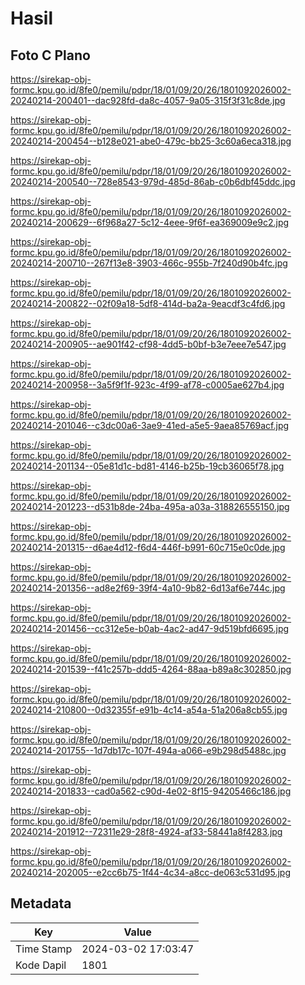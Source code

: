 # Hasil

## Foto C Plano

https://sirekap-obj-formc.kpu.go.id/8fe0/pemilu/pdpr/18/01/09/20/26/1801092026002-20240214-200401--dac928fd-da8c-4057-9a05-315f3f31c8de.jpg

https://sirekap-obj-formc.kpu.go.id/8fe0/pemilu/pdpr/18/01/09/20/26/1801092026002-20240214-200454--b128e021-abe0-479c-bb25-3c60a6eca318.jpg

https://sirekap-obj-formc.kpu.go.id/8fe0/pemilu/pdpr/18/01/09/20/26/1801092026002-20240214-200540--728e8543-979d-485d-86ab-c0b6dbf45ddc.jpg

https://sirekap-obj-formc.kpu.go.id/8fe0/pemilu/pdpr/18/01/09/20/26/1801092026002-20240214-200629--6f968a27-5c12-4eee-9f6f-ea369009e9c2.jpg

https://sirekap-obj-formc.kpu.go.id/8fe0/pemilu/pdpr/18/01/09/20/26/1801092026002-20240214-200710--267f13e8-3903-466c-955b-7f240d90b4fc.jpg

https://sirekap-obj-formc.kpu.go.id/8fe0/pemilu/pdpr/18/01/09/20/26/1801092026002-20240214-200822--02f09a18-5df8-414d-ba2a-9eacdf3c4fd6.jpg

https://sirekap-obj-formc.kpu.go.id/8fe0/pemilu/pdpr/18/01/09/20/26/1801092026002-20240214-200905--ae901f42-cf98-4dd5-b0bf-b3e7eee7e547.jpg

https://sirekap-obj-formc.kpu.go.id/8fe0/pemilu/pdpr/18/01/09/20/26/1801092026002-20240214-200958--3a5f9f1f-923c-4f99-af78-c0005ae627b4.jpg

https://sirekap-obj-formc.kpu.go.id/8fe0/pemilu/pdpr/18/01/09/20/26/1801092026002-20240214-201046--c3dc00a6-3ae9-41ed-a5e5-9aea85769acf.jpg

https://sirekap-obj-formc.kpu.go.id/8fe0/pemilu/pdpr/18/01/09/20/26/1801092026002-20240214-201134--05e81d1c-bd81-4146-b25b-19cb36065f78.jpg

https://sirekap-obj-formc.kpu.go.id/8fe0/pemilu/pdpr/18/01/09/20/26/1801092026002-20240214-201223--d531b8de-24ba-495a-a03a-318826555150.jpg

https://sirekap-obj-formc.kpu.go.id/8fe0/pemilu/pdpr/18/01/09/20/26/1801092026002-20240214-201315--d6ae4d12-f6d4-446f-b991-60c715e0c0de.jpg

https://sirekap-obj-formc.kpu.go.id/8fe0/pemilu/pdpr/18/01/09/20/26/1801092026002-20240214-201356--ad8e2f69-39f4-4a10-9b82-6d13af6e744c.jpg

https://sirekap-obj-formc.kpu.go.id/8fe0/pemilu/pdpr/18/01/09/20/26/1801092026002-20240214-201456--cc312e5e-b0ab-4ac2-ad47-9d519bfd6695.jpg

https://sirekap-obj-formc.kpu.go.id/8fe0/pemilu/pdpr/18/01/09/20/26/1801092026002-20240214-201539--f41c257b-ddd5-4264-88aa-b89a8c302850.jpg

https://sirekap-obj-formc.kpu.go.id/8fe0/pemilu/pdpr/18/01/09/20/26/1801092026002-20240214-210800--0d32355f-e91b-4c14-a54a-51a206a8cb55.jpg

https://sirekap-obj-formc.kpu.go.id/8fe0/pemilu/pdpr/18/01/09/20/26/1801092026002-20240214-201755--1d7db17c-107f-494a-a066-e9b298d5488c.jpg

https://sirekap-obj-formc.kpu.go.id/8fe0/pemilu/pdpr/18/01/09/20/26/1801092026002-20240214-201833--cad0a562-c90d-4e02-8f15-94205466c186.jpg

https://sirekap-obj-formc.kpu.go.id/8fe0/pemilu/pdpr/18/01/09/20/26/1801092026002-20240214-201912--72311e29-28f8-4924-af33-58441a8f4283.jpg

https://sirekap-obj-formc.kpu.go.id/8fe0/pemilu/pdpr/18/01/09/20/26/1801092026002-20240214-202005--e2cc6b75-1f44-4c34-a8cc-de063c531d95.jpg


## Metadata

| Key        | Value               |
| ---------- | ------------------- |
| Time Stamp | 2024-03-02 17:03:47 |
| Kode Dapil | 1801                |



